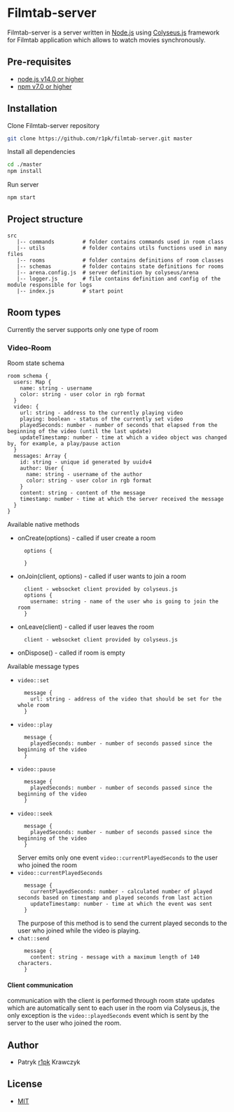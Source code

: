 # Filmtab-server

Filmtab-server is a server written in [Node.js](https://nodejs.org/en/) using [Colyseus.js](https://www.colyseus.io/) framework for Filmtab application which allows to watch movies synchronously.

## Pre-requisites

- [node.js v14.0 or higher](https://nodejs.org/en/)
- [npm v7.0 or higher](https://nodejs.org/en/download/)

## Installation

Clone Filmtab-server repository

```bash
git clone https://github.com/r1pk/filmtab-server.git master
```

Install all dependencies

```bash
cd ./master
npm install
```

Run server

```bash
npm start
```

## Project structure

```
src
   |-- commands         # folder contains commands used in room class
   |-- utils            # folder contains utils functions used in many files
   |-- rooms            # folder contains definitions of room classes
   |-- schemas          # folder contains state definitions for rooms
   |-- arena.config.js  # server definition by colyseus/arena
   |-- logger.js        # file contains definition and config of the module responsible for logs
   |-- index.js         # start point
```

## Room types

Currently the server supports only one type of room

### Video-Room

Room state schema

```
room schema {
  users: Map {
    name: string - username
    color: string - user color in rgb format
  }
  video: {
    url: string - address to the currently playing video
    playing: boolean - status of the currently set video
    playedSeconds: number - number of seconds that elapsed from the beginning of the video (until the last update)
    updateTimestamp: number - time at which a video object was changed by, for example, a play/pause action
  }
  messages: Array {
    id: string - unique id generated by uuidv4
    author: User {
      name: string - username of the author
      color: string - user color in rgb format
    }
    content: string - content of the message
    timestamp: number - time at which the server received the message
  }
}
```

Available native methods

- onCreate(options) - called if user create a room

  ```
    options {

    }
  ```

- onJoin(client, options) - called if user wants to join a room
  ```
    client - websocket client provided by colyseus.js
    options {
      username: string - name of the user who is going to join the room
    }
  ```
- onLeave(client) - called if user leaves the room
  ```
    client - websocket client provided by colyseus.js
  ```
- onDispose() - called if room is empty

Available message types

- `video::set`
  ```
    message {
      url: string - address of the video that should be set for the whole room
    }
  ```
- `video::play`
  ```
    message {
      playedSeconds: number - number of seconds passed since the beginning of the video
    }
  ```
- `video::pause`
  ```
    message {
      playedSeconds: number - number of seconds passed since the beginning of the video
    }
  ```
- `video::seek`
  ```
    message {
      playedSeconds: number - number of seconds passed since the beginning of the video
    }
  ```
  Server emits only one event `video::currentPlayedSeconds` to the user who joined the room
- `video::currentPlayedSeconds`
  ```
    message {
      currentPlayedSeconds: number - calculated number of played seconds based on timestamp and played seconds from last action
      updateTimestamp: number - time at which the event was sent
    }
  ```
  The purpose of this method is to send the current played seconds to the user who joined while the video is playing.
- `chat::send`
  ```
    message {
      content: string - message with a maximum length of 140 characters.
    }
  ```

#### Client communication

communication with the client is performed through room state updates which are automatically sent to each user in the room via Colyseus.js, the only exception is the `video::playedSeconds` event which is sent by the server to the user who joined the room.

## Author

- Patryk [r1pk](https://github.com/r1pk) Krawczyk

## License

- [MIT](https://choosealicense.com/licenses/mit/)
